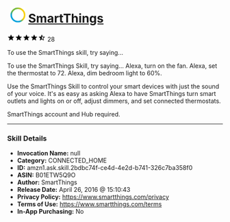 # &nbsp;<img src="skill_icon" alt="SmartThings icon" width="36"> [SmartThings](http://alexa.amazon.com/#skills/amzn1.ask.skill.2bdbc74f-ce4d-4e2d-b741-326c7ba358f0)
![4.8 stars](../../images/ic_star_black_18dp_1x.png)![4.8 stars](../../images/ic_star_black_18dp_1x.png)![4.8 stars](../../images/ic_star_black_18dp_1x.png)![4.8 stars](../../images/ic_star_black_18dp_1x.png)![4.8 stars](../../images/ic_star_half_black_18dp_1x.png) 28

To use the SmartThings skill, try saying...

To use the SmartThings Skill, try saying...
Alexa, turn on the fan.
Alexa, set the thermostat to 72.
Alexa, dim bedroom light to 60%.

Use the SmartThings Skill to control your smart devices with just the sound of your voice. It's as easy as asking Alexa to have SmartThings turn smart outlets and lights on or off, adjust dimmers, and set connected thermostats. 

SmartThings account and Hub required.

***

### Skill Details

* **Invocation Name:** null
* **Category:** CONNECTED_HOME
* **ID:** amzn1.ask.skill.2bdbc74f-ce4d-4e2d-b741-326c7ba358f0
* **ASIN:** B01ETW5Q9O
* **Author:** SmartThings
* **Release Date:** April 26, 2016 @ 15:10:43
* **Privacy Policy:** https://www.smartthings.com/privacy
* **Terms of Use:** https://www.smartthings.com/terms
* **In-App Purchasing:** No
